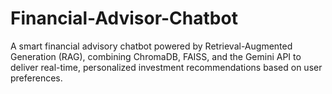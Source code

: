 # Financial-Advisor-Chatbot
A smart financial advisory chatbot powered by Retrieval-Augmented Generation (RAG), combining ChromaDB, FAISS, and the Gemini API to deliver real-time, personalized investment recommendations based on user preferences.
